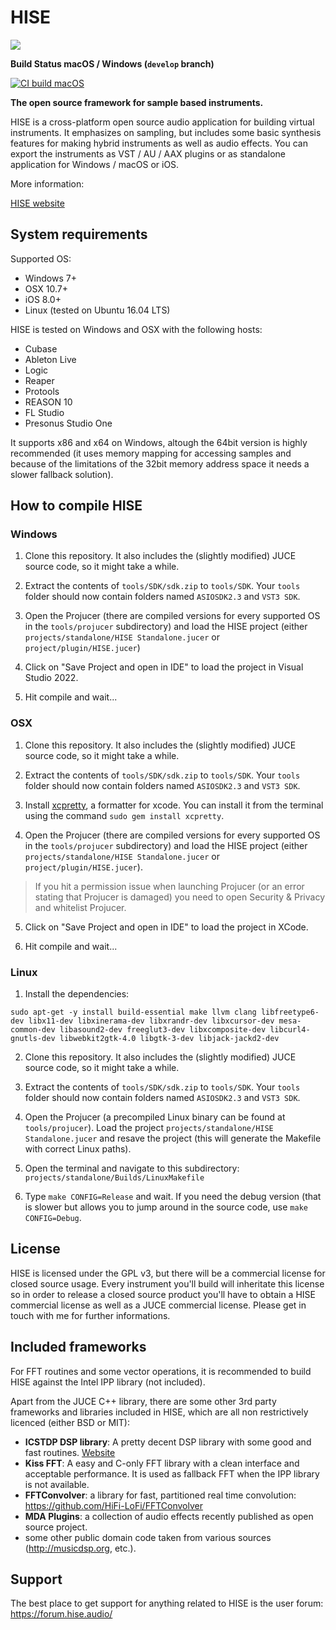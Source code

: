 # HISE

![](http://hise.audio/images/github.png)

**Build Status macOS / Windows (`develop` branch)**  

[![CI build macOS](https://github.com/christophhart/HISE/actions/workflows/ci_mac.yml/badge.svg?branch=develop)](https://github.com/christophhart/HISE/actions/workflows/ci_mac.yml)

**The open source framework for sample based instruments.**

HISE is a cross-platform open source audio application for building virtual instruments. 
It emphasizes on sampling, but includes some basic synthesis features for making hybrid instruments as well as audio effects. 
You can export the instruments as VST / AU / AAX plugins or as standalone application for Windows / macOS or iOS.

More information:

[HISE website](http://hise.audio)

## System requirements

Supported OS:

- Windows 7+
- OSX 10.7+
- iOS 8.0+
- Linux (tested on Ubuntu 16.04 LTS)

HISE is tested on Windows and OSX with the following hosts:

- Cubase
- Ableton Live
- Logic
- Reaper
- Protools
- REASON 10
- FL Studio
- Presonus Studio One

It supports x86 and x64 on Windows, altough the 64bit version is highly recommended (it uses memory mapping for accessing samples and because of the limitations of the 32bit memory address space it needs a slower fallback solution).

## How to compile HISE

### Windows 

1. Clone this repository. It also includes the (slightly modified) JUCE source code, so it might take a while.

2. Extract the contents of `tools/SDK/sdk.zip` to `tools/SDK`. Your `tools` folder should now contain folders named `ASIOSDK2.3` and `VST3 SDK`.

3. Open the Projucer (there are compiled versions for every supported OS in the `tools/projucer` subdirectory) and load the HISE project (either `projects/standalone/HISE Standalone.jucer` or `project/plugin/HISE.jucer`)

4. Click on "Save Project and open in IDE" to load the project in Visual Studio 2022.

5. Hit compile and wait...

### OSX

1. Clone this repository. It also includes the (slightly modified) JUCE source code, so it might take a while.

2. Extract the contents of `tools/SDK/sdk.zip` to `tools/SDK`. Your `tools` folder should now contain folders named `ASIOSDK2.3` and `VST3 SDK`.

3. Install [xcpretty](https://github.com/xcpretty/xcpretty), a formatter for xcode. You can install it from the terminal using the command `sudo gem install xcpretty`.

4. Open the Projucer (there are compiled versions for every supported OS in the `tools/projucer` subdirectory) and load the HISE project (either `projects/standalone/HISE Standalone.jucer` or `project/plugin/HISE.jucer`).

> If you hit a permission issue when launching Projucer (or an error stating that Projucer is damaged) you need to open Security & Privacy and whitelist Projucer.

5. Click on "Save Project and open in IDE" to load the project in XCode.

6. Hit compile and wait...

### Linux

1. Install the dependencies: 
```
sudo apt-get -y install build-essential make llvm clang libfreetype6-dev libx11-dev libxinerama-dev libxrandr-dev libxcursor-dev mesa-common-dev libasound2-dev freeglut3-dev libxcomposite-dev libcurl4-gnutls-dev libwebkit2gtk-4.0 libgtk-3-dev libjack-jackd2-dev
```

2. Clone this repository. It also includes the (slightly modified) JUCE source code, so it might take a while.

3. Extract the contents of `tools/SDK/sdk.zip` to `tools/SDK`. Your `tools` folder should now contain folders named `ASIOSDK2.3` and `VST3 SDK`.

4. Open the Projucer (a precompiled Linux binary can be found at `tools/projucer`). Load the project `projects/standalone/HISE Standalone.jucer` and resave the project (this will generate the Makefile with correct Linux paths).

5. Open the terminal and navigate to this subdirectory: `projects/standalone/Builds/LinuxMakefile`

6. Type `make CONFIG=Release` and wait. If you need the debug version (that is slower but allows you to jump around in the source code, use `make CONFIG=Debug`.


## License

HISE is licensed under the GPL v3, but there will be a commercial license for closed source usage. Every instrument you'll build will inheritate this license so in order to release a closed source product you'll have to obtain a HISE commercial license as well as a JUCE commercial license. Please get in touch with me for further informations.

## Included frameworks

For FFT routines and some vector operations, it is recommended to build HISE against the Intel IPP library (not included).

Apart from the JUCE C++ library, there are some other 3rd party frameworks and libraries included in HISE, which are all non restrictively licenced (either BSD or MIT):

- **ICSTDP DSP library**: A pretty decent DSP library with some good and fast routines.   [Website](https://www.zhdk.ch/en/researchproject/426390)
- **Kiss FFT**: A easy and C-only FFT library with a clean interface and acceptable performance. It is used as fallback FFT when the IPP library is not available.
- **FFTConvolver**: a library for fast, partitioned real time convolution: https://github.com/HiFi-LoFi/FFTConvolver
- **MDA Plugins**: a collection of audio effects recently published as open source project.
- some other public domain code taken from various sources (http://musicdsp.org, etc.).

## Support

The best place to get support for anything related to HISE is the user forum: https://forum.hise.audio/
